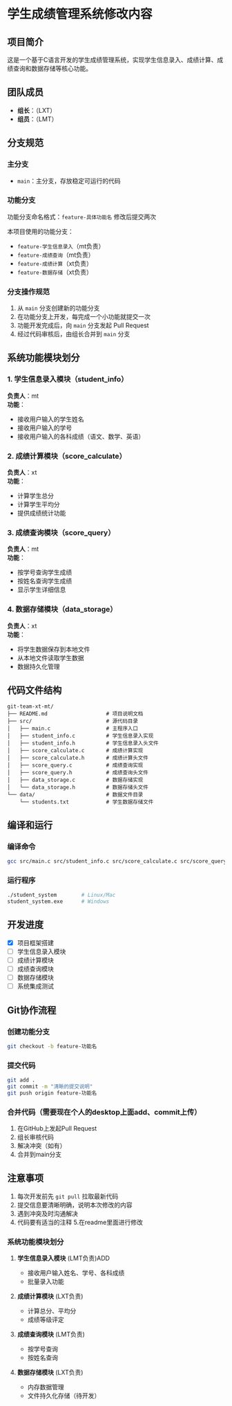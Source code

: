 
# 学生成绩管理系统修改内容

## 项目简介
这是一个基于C语言开发的学生成绩管理系统，实现学生信息录入、成绩计算、成绩查询和数据存储等核心功能。

## 团队成员
- **组长**：（LXT）
- **组员**：（LMT）

## 分支规范

### 主分支
- `main`：主分支，存放稳定可运行的代码

### 功能分支
功能分支命名格式：`feature-具体功能名`
修改后提交两次

本项目使用的功能分支：
- `feature-学生信息录入`（mt负责）
- `feature-成绩查询`（mt负责）
- `feature-成绩计算`（xt负责）
- `feature-数据存储`（xt负责）

### 分支操作规范
1. 从 `main` 分支创建新的功能分支
2. 在功能分支上开发，每完成一个小功能就提交一次
3. 功能开发完成后，向 `main` 分支发起 Pull Request
4. 经过代码审核后，由组长合并到 `main` 分支

## 系统功能模块划分

### 1. 学生信息录入模块（student_info）
**负责人**：mt  
**功能**：
- 接收用户输入的学生姓名
- 接收用户输入的学号
- 接收用户输入的各科成绩（语文、数学、英语）

### 2. 成绩计算模块（score_calculate）
**负责人**：xt  
**功能**：
- 计算学生总分
- 计算学生平均分
- 提供成绩统计功能

### 3. 成绩查询模块（score_query）
**负责人**：mt  
**功能**：
- 按学号查询学生成绩
- 按姓名查询学生成绩
- 显示学生详细信息

### 4. 数据存储模块（data_storage）
**负责人**：xt  
**功能**：
- 将学生数据保存到本地文件
- 从本地文件读取学生数据
- 数据持久化管理

## 代码文件结构

```
git-team-xt-mt/
├── README.md                   # 项目说明文档
├── src/                        # 源代码目录
│   ├── main.c                  # 主程序入口
│   ├── student_info.c          # 学生信息录入实现
│   ├── student_info.h          # 学生信息录入头文件
│   ├── score_calculate.c       # 成绩计算实现
│   ├── score_calculate.h       # 成绩计算头文件
│   ├── score_query.c           # 成绩查询实现
│   ├── score_query.h           # 成绩查询头文件
│   ├── data_storage.c          # 数据存储实现
│   └── data_storage.h          # 数据存储头文件
└── data/                       # 数据文件目录
    └── students.txt            # 学生数据存储文件
```

## 编译和运行

### 编译命令
```bash
gcc src/main.c src/student_info.c src/score_calculate.c src/score_query.c src/data_storage.c -o student_system
```

### 运行程序
```bash
./student_system        # Linux/Mac
student_system.exe      # Windows
```

## 开发进度

- [x] 项目框架搭建
- [ ] 学生信息录入模块
- [ ] 成绩计算模块
- [ ] 成绩查询模块
- [ ] 数据存储模块
- [ ] 系统集成测试

## Git协作流程

### 创建功能分支
```bash
git checkout -b feature-功能名
```

### 提交代码
```bash
git add .
git commit -m "清晰的提交说明"
git push origin feature-功能名
```

### 合并代码（需要现在个人的desktop上面add、commit上传）
1. 在GitHub上发起Pull Request
2. 组长审核代码
3. 解决冲突（如有）
4. 合并到main分支

## 注意事项
1. 每次开发前先 `git pull` 拉取最新代码
2. 提交信息要清晰明确，说明本次修改的内容
3. 遇到冲突及时沟通解决
4. 代码要有适当的注释
5.在readme里面进行修改


### 系统功能模块划分
1. **学生信息录入模块** (LMT负责)ADD
   - 接收用户输入姓名、学号、各科成绩
   - 批量录入功能
   
2. **成绩计算模块** (LXT负责)  
   - 计算总分、平均分
   - 成绩等级评定
   
3. **成绩查询模块** (LMT负责)
   - 按学号查询
   - 按姓名查询
   
4. **数据存储模块** (LXT负责)
   - 内存数据管理
   - 文件持久化存储（待开发）

